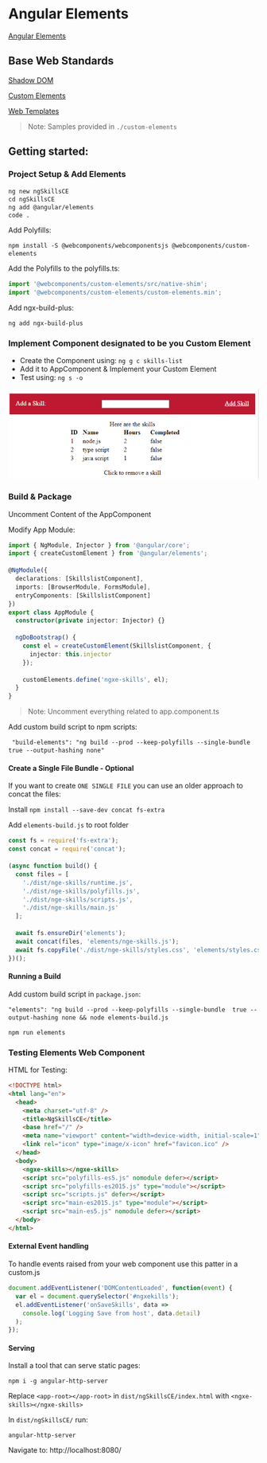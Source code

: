 # Angular Elements

[Angular Elements](https://angular.io/guide/elements)

## Base Web Standards

[Shadow DOM](https://developer.mozilla.org/en-US/docs/Web/Web_Components/Using_shadow_DOM)

[Custom Elements](https://developer.mozilla.org/en-US/docs/Web/Web_Components/Using_custom_elements)

[Web Templates](https://developer.mozilla.org/en-US/docs/Web/Web_Components/Using_templates_and_slots)

> Note: Samples provided in `./custom-elements`

## Getting started:

### Project Setup & Add Elements

```
ng new ngSkillsCE
cd ngSkillsCE
ng add @angular/elements
code .
```

Add Polyfills:

```
npm install -S @webcomponents/webcomponentsjs @webcomponents/custom-elements
```

Add the Polyfills to the polyfills.ts:

```typescript
import '@webcomponents/custom-elements/src/native-shim';
import '@webcomponents/custom-elements/custom-elements.min';
```

Add ngx-build-plus:

```
ng add ngx-build-plus
```

### Implement Component designated to be you Custom Element

- Create the Component using: `ng g c skills-list`
- Add it to AppComponent & Implement your Custom Element
- Test using: `ng s -o`

![skills](_images/skills.png)

### Build & Package

Uncomment Content of the AppComponent

Modify App Module:

```typescript
import { NgModule, Injector } from '@angular/core';
import { createCustomElement } from '@angular/elements';

@NgModule({
  declarations: [SkillslistComponent],
  imports: [BrowserModule, FormsModule],
  entryComponents: [SkillslistComponent]
})
export class AppModule {
  constructor(private injector: Injector) {}

  ngDoBootstrap() {
    const el = createCustomElement(SkillslistComponent, {
      injector: this.injector
    });

    customElements.define('ngxe-skills', el);
  }
}
```

> Note: Uncomment everything related to app.component.ts

Add custom build script to npm scripts:

```
 "build-elements": "ng build --prod --keep-polyfills --single-bundle true --output-hashing none"
```

#### Create a Single File Bundle - Optional

If you want to create `ONE SINGLE FILE` you can use an older approach to concat the files:

Install `npm install --save-dev concat fs-extra`

Add `elements-build.js` to root folder

```javascript
const fs = require('fs-extra');
const concat = require('concat');

(async function build() {
  const files = [
    './dist/nge-skills/runtime.js',
    './dist/nge-skills/polyfills.js',
    './dist/nge-skills/scripts.js',
    './dist/nge-skills/main.js'
  ];

  await fs.ensureDir('elements');
  await concat(files, 'elements/nge-skills.js');
  await fs.copyFile('./dist/nge-skills/styles.css', 'elements/styles.css');
})();
```

#### Running a Build

Add custom build script in `package.json`:

```
"elements": "ng build --prod --keep-polyfills --single-bundle  true --output-hashing none && node elements-build.js
```

```
npm run elements
```

### Testing Elements Web Component

HTML for Testing:

```html
<!DOCTYPE html>
<html lang="en">
  <head>
    <meta charset="utf-8" />
    <title>NgSkillsCE</title>
    <base href="/" />
    <meta name="viewport" content="width=device-width, initial-scale=1" />
    <link rel="icon" type="image/x-icon" href="favicon.ico" />
  </head>
  <body>
    <ngxe-skills></ngxe-skills>
    <script src="polyfills-es5.js" nomodule defer></script>
    <script src="polyfills-es2015.js" type="module"></script>
    <script src="scripts.js" defer></script>
    <script src="main-es2015.js" type="module"></script>
    <script src="main-es5.js" nomodule defer></script>
  </body>
</html>
```

#### External Event handling

To handle events raised from your web component use this patter in a custom.js

```javascript
document.addEventListener('DOMContentLoaded', function(event) {
  var el = document.querySelector('#ngxekills');
  el.addEventListener('onSaveSkills', data =>
    console.log('Logging Save from host', data.detail)
  );
});
```

#### Serving

Install a tool that can serve static pages:

```
npm i -g angular-http-server
```

Replace `<app-root></app-root>` in `dist/ngSkillsCE/index.html` with `<ngxe-skills></ngxe-skills>`

In `dist/ngSkillsCE/` run:

```
angular-http-server
```

Navigate to: http://localhost:8080/
